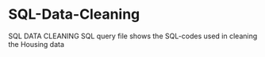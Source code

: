 # SQL-Data-Cleaning
SQL DATA CLEANING
SQL query file shows the SQL-codes used in cleaning the Housing data
